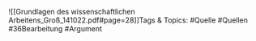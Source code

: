 
![[Grundlagen des wissenschaftlichen Arbeitens_Groß_141022.pdf#page=28]]Tags & Topics:
   #Quelle
   #Quellen
   #36Bearbeitung
   #Argument